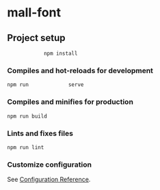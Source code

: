 # mall-font

## Project setup
```
            npm install
```

### Compiles and hot-reloads for development
```
npm run             serve
```

### Compiles and minifies for production
```
npm run build
```

### Lints and fixes files
```
npm run lint
```

### Customize configuration
See [Configuration Reference](https://cli.vuejs.org/config/).
